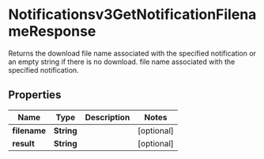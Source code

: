 

# Notificationsv3GetNotificationFilenameResponse

Returns the download file name associated with the specified notification or an empty string if there is no download. file name associated with the specified notification.

## Properties

| Name | Type | Description | Notes |
|------------ | ------------- | ------------- | -------------|
|**filename** | **String** |  |  [optional] |
|**result** | **String** |  |  [optional] |



